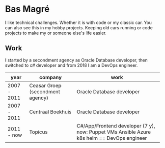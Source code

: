 # Bas Magré

I like technical challenges. Whether it is with code or my classic car. You can also see this in my hobby projects. Keeping old cars running or code projects to make my or someone else's life easier.

## Work

I started by a secondment agency as Oracle Database developer, then switched to c# developer and from 2018 I am a DevOps engineer.

|   year  | company | work  |
|-----|---------|---------------|
| 2007 - 2011 | Ceasar Groep (secondment agency) | Oracle Database developer |
| 2007 - 2011 | Centraal Boekhuis                | Oracle Database developer  |
| 2011 - now  | Topicus                          | C#/App/Frontend developer (7 y), now: Puppet VMs Ansible Azure k8s helm  == DevOps engineer |
